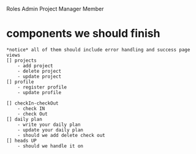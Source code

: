 Roles
    Admin
    Project Manager
    Member

# components we should finish 
    *notice* all of them should include error handling and success page views
    [] projects
        - add project
        - delete project
        - update project
    [] profile
        - register profile
        - update profile

    [] checkIn-checkOut
        - check IN
        - check Out
    [] daily plan
        - write your daily plan
        - update your daily plan
        - should we add delete check out
    [] heads UP
        - should we handle it on
